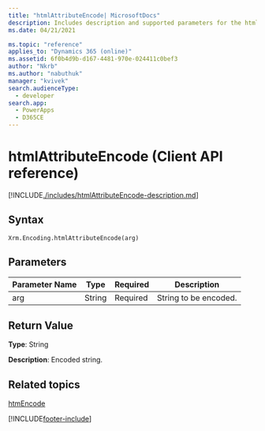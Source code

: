 ```yaml
---
title: "htmlAttributeEncode| MicrosoftDocs"
description: Includes description and supported parameters for the htmlAttributeEncode method.
ms.date: 04/21/2021

ms.topic: "reference"
applies_to: "Dynamics 365 (online)"
ms.assetid: 6f0b4d9b-d167-4481-970e-024411c0bef3
author: "Nkrb"
ms.author: "nabuthuk"
manager: "kvivek"
search.audienceType: 
  - developer
search.app: 
  - PowerApps
  - D365CE
---
```

# htmlAttributeEncode (Client API reference)



[!INCLUDE[./includes/htmlAttributeEncode-description.md](./includes/htmlAttributeEncode-description.md)] 

## Syntax

`Xrm.Encoding.htmlAttributeEncode(arg)`

## Parameters

|Parameter Name        | Type           | Required  |Description  |
| ------------- |-------------| -----|-----|
|arg        | String           | Required  |String to be encoded.  |


## Return Value

**Type**: String

**Description**: Encoded string.

## Related topics
[htmEncode](htmlEncode.md)

[!INCLUDE[footer-include](../../../../../includes/footer-banner.md)]